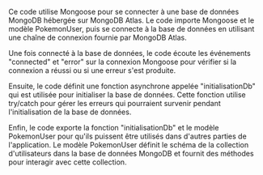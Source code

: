 Ce code utilise Mongoose pour se connecter à une base de données MongoDB hébergée sur MongoDB Atlas. Le code importe Mongoose et le modèle PokemonUser, puis se connecte à la base de données en utilisant une chaîne de connexion fournie par MongoDB Atlas.

Une fois connecté à la base de données, le code écoute les événements "connected" et "error" sur la connexion Mongoose pour vérifier si la connexion a réussi ou si une erreur s'est produite.

Ensuite, le code définit une fonction asynchrone appelée "initialisationDb" qui est utilisée pour initialiser la base de données. Cette fonction utilise try/catch pour gérer les erreurs qui pourraient survenir pendant l'initialisation de la base de données.

Enfin, le code exporte la fonction "initialisationDb" et le modèle PokemonUser pour qu'ils puissent être utilisés dans d'autres parties de l'application. Le modèle PokemonUser définit le schéma de la collection d'utilisateurs dans la base de données MongoDB et fournit des méthodes pour interagir avec cette collection.